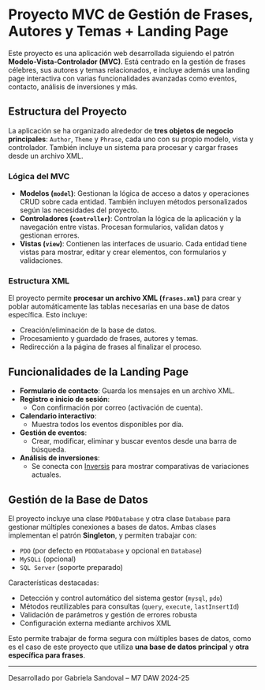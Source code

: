 # Proyecto MVC de Gestión de Frases, Autores y Temas + Landing Page

Este proyecto es una aplicación web desarrollada siguiendo el patrón **Modelo-Vista-Controlador (MVC)**. Está centrado en la gestión de frases célebres, sus autores y temas relacionados, e incluye además una landing page interactiva con varias funcionalidades avanzadas como eventos, contacto, análisis de inversiones y más.

## Estructura del Proyecto

La aplicación se ha organizado alrededor de **tres objetos de negocio principales**: `Author`, `Theme` y `Phrase`, cada uno con su propio modelo, vista y controlador. También incluye un sistema para procesar y cargar frases desde un archivo XML.

### Lógica del MVC

- **Modelos (`model`)**: Gestionan la lógica de acceso a datos y operaciones CRUD sobre cada entidad. También incluyen métodos personalizados según las necesidades del proyecto.
- **Controladores (`controller`)**: Controlan la lógica de la aplicación y la navegación entre vistas. Procesan formularios, validan datos y gestionan errores.
- **Vistas (`view`)**: Contienen las interfaces de usuario. Cada entidad tiene vistas para mostrar, editar y crear elementos, con formularios y validaciones.

### Estructura XML

El proyecto permite **procesar un archivo XML (`frases.xml`)** para crear y poblar automáticamente las tablas necesarias en una base de datos específica. Esto incluye:

- Creación/eliminación de la base de datos.
- Procesamiento y guardado de frases, autores y temas.
- Redirección a la página de frases al finalizar el proceso.

## Funcionalidades de la Landing Page

- **Formulario de contacto**: Guarda los mensajes en un archivo XML.
- **Registro e inicio de sesión**:
  - Con confirmación por correo (activación de cuenta).
- **Calendario interactivo**:
  - Muestra todos los eventos disponibles por día.
- **Gestión de eventos**:
  - Crear, modificar, eliminar y buscar eventos desde una barra de búsqueda.
- **Análisis de inversiones**:
  - Se conecta con [Inversis](https://www.inversis.com/inversiones/productos/cotizaciones-nacionales&pathMenu=2_3_0&esLH=N) para mostrar comparativas de variaciones actuales.

## Gestión de la Base de Datos

El proyecto incluye una clase `PDODatabase` y otra clase `Database` para gestionar múltiples conexiones a bases de datos. Ambas clases implementan el patrón **Singleton**, y permiten trabajar con:

- `PDO` (por defecto en `PDODatabase` y opcional en `Database`)
- `MySQLi` (opcional)
- `SQL Server` (soporte preparado)

Características destacadas:

- Detección y control automático del sistema gestor (`mysql`, `pdo`)
- Métodos reutilizables para consultas (`query`, `execute`, `lastInsertId`)
- Validación de parámetros y gestión de errores robusta
- Configuración externa mediante archivos XML

Esto permite trabajar de forma segura con múltiples bases de datos, como es el caso de este proyecto que utiliza **una base de datos principal** y **otra específica para frases**.

---
Desarrollado por Gabriela Sandoval – M7 DAW 2024-25